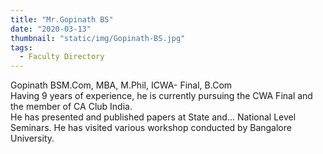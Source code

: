 ```yaml
---
title: "Mr.Gopinath BS"
date: "2020-03-13"
thumbnail: "static/img/Gopinath-BS.jpg"
tags:
  - Faculty Directory
---
```


Gopinath BSM.Com, MBA, M.Phil, ICWA- Final, B.Com  
Having 9 years of experience, he is currently pursuing the CWA Final and the member of CA Club India.  
He has presented and published papers at State and... National Level Seminars. He has visited various workshop conducted by Bangalore University.

